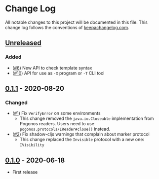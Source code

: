 # Change Log
All notable changes to this project will be documented in this file. This change log follows the conventions of [keepachangelog.com](http://keepachangelog.com/).

## [Unreleased]
### Added
- ([#6](https://github.com/athos/pogonos/pull/6)) New API to check template syntax
- ([#10](https://github.com/athos/pogonos/pull/10)) API for use as `-X` program or `-T` CLI tool

## [0.1.1] - 2020-08-20
### Changed
- ([#1](https://github.com/athos/pogonos/pull/1)) Fix `VerifyError` on some environments
  - This change removed the `java.io.Closeable` implementation from Pogonos readers. Users need to use `pogonos.protocols/IReader#close()` instead.
- ([#2](https://github.com/athos/pogonos/pull/2)) Fix shadow-cljs warnings that complain about marker protocol
  - This change replaced the `Invisible` protocol with a new one: `IVisibility`

## [0.1.0] - 2020-06-18
- First release

[Unreleased]: https://github.com/athos/pogonos/compare/0.1.0...HEAD
[0.1.1]: https://github.com/athos/pogonos/compare/0.1.0...0.1.1
[0.1.0]: https://github.com/athos/pogonos/releases/0.1.0
